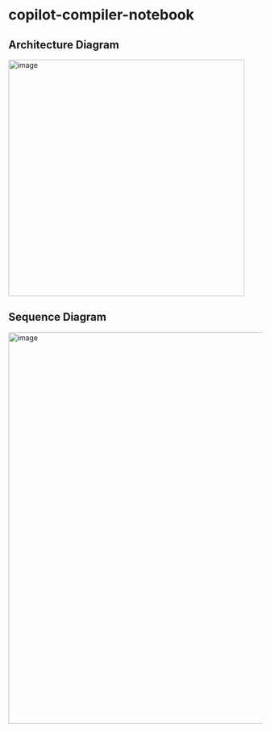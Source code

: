 # copilot-compiler-notebook
## Architecture Diagram
<img width="468" alt="image" src="https://github.com/user-attachments/assets/87e04631-88c2-403b-a2c3-fa3125cb0c31">

## Sequence Diagram
<img width="775" alt="image" src="https://github.com/user-attachments/assets/5cf245a5-7103-4dd9-b8ac-efe3a1d72a5b">


